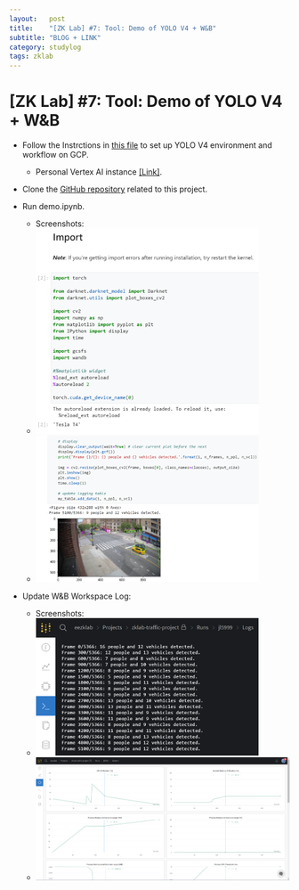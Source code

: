 ```yaml
---
layout:   post
title:    "[ZK Lab] #7: Tool: Demo of YOLO V4 + W&B"
subtitle: "BLOG + LINK"
category: studylog
tags: zklab
---
```

# [ZK Lab] #7: Tool: Demo of YOLO V4 + W&B

- Follow the Instrctions in [this file](https://docs.google.com/document/d/1EFezfWFGqiPyRJZg4xyv0d0knfPTdvLabWUzX6JuR34/edit#heading=h.9uriig7xeant) to set up YOLO V4 environment and workflow on GCP.
    - Personal Vertex AI instance [[Link]](https://console.cloud.google.com/vertex-ai/workbench/details/locations/us-central1/runtimes/yolov4-pytorch-jl5999?project=ecbm4040-ta).
- Clone the [GitHub repository](https://github.com/zk2172-columbia/ProjectTrafficIntersection.COSMOS.V2.git) related to this project.
- Run demo.ipynb.
    - Screenshots:
    - <img alt="Screenshots 1" src="../../../assets/img/blog/2022-06-01/1.png" width="400">
    - <img alt="Screenshots 2" src="../../../assets/img/blog/2022-06-01/2.png" width="400">

- Update W&B Workspace Log:
    - Screenshots:
    - <img alt="Screenshots 3" src="../../../assets/img/blog/2022-06-01/3.png" width="400">
    - <img alt="Screenshots 4" src="../../../assets/img/blog/2022-06-01/4.png" width="500">



